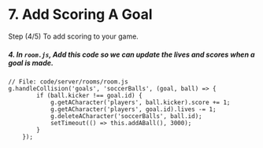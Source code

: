 # 7. Add Scoring A Goal

Step (4/5) To add scoring to your game. 

##### 4. In `room.js`, Add this code so we can update the lives and scores when a goal is made.

```
// File: code/server/rooms/room.js
g.handleCollision('goals', 'soccerBalls', (goal, ball) => {
		if (ball.kicker !== goal.id) {
			g.getACharacter('players', ball.kicker).score += 1;
			g.getACharacter('players', goal.id).lives -= 1;
			g.deleteACharacter('soccerBalls', ball.id);
			setTimeout(() => this.addABall(), 3000);
		}
	});
```
